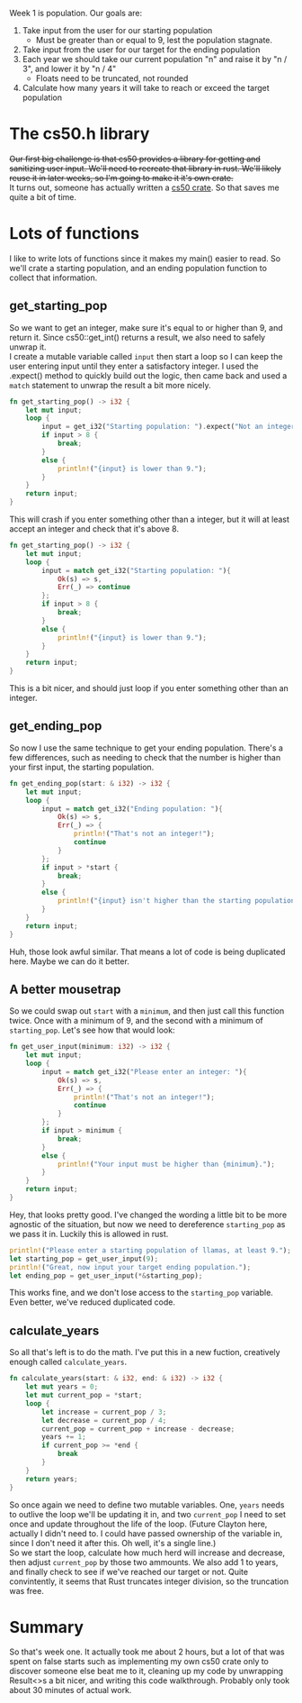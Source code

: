 Week 1 is population. Our goals are:  
1. Take input from the user for our starting population
   * Must be greater than or equal to 9, lest the population stagnate.
2. Take input from the user for our target for the ending population
3. Each year we should take our current population "n" and raise it by "n / 3", and lower it by "n / 4"
   * Floats need to be truncated, not rounded
4. Calculate how many years it will take to reach or exceed the target population

# The cs50.h library
~~Our first big challenge is that cs50 provides a library for getting and sanitizing user input. We'll need to recreate that library in rust. We'll likely reuse it in later weeks, so I'm going to make it it's own crate.~~  
It turns out, someone has actually written a [cs50 crate](https://lib.rs/crates/cs50). So that saves me quite a bit of time. 

# Lots of functions
I like to write lots of functions since it makes my main() easier to read. So we'll crate a starting population, and an ending population function to collect that information.

## get_starting_pop
So we want to get an integer, make sure it's equal to or higher than 9, and return it. Since cs50::get_int() returns a result, we also need to safely unwrap it.  
I create a mutable variable called `input` then start a loop so I can keep the user entering input until they enter a satisfactory integer. I used the .expect() method to quickly build out the logic, then came back and used a `match` statement to unwrap the result a bit more nicely.  
```rust
fn get_starting_pop() -> i32 {
    let mut input;
    loop {
        input = get_i32("Starting population: ").expect("Not an integer.");
        if input > 8 {
            break;
        }
        else {
            println!("{input} is lower than 9.");
        }
    }
    return input;
}
```
This will crash if you enter something other than a integer, but it will at least accept an integer and check that it's above 8.  

```rust
fn get_starting_pop() -> i32 {
    let mut input;
    loop {
        input = match get_i32("Starting population: "){
            Ok(s) => s,
            Err(_) => continue
        };
        if input > 8 {
            break;
        }
        else {
            println!("{input} is lower than 9.");
        }
    }
    return input;
}
```
This is a bit nicer, and should just loop if you enter something other than an integer.  

## get_ending_pop
So now I use the same technique to get your ending population. There's a few differences, such as needing to check that the number is higher than your first input, the starting population.
```rust
fn get_ending_pop(start: & i32) -> i32 {
    let mut input;
    loop {
        input = match get_i32("Ending population: "){
            Ok(s) => s,
            Err(_) => {
                println!("That's not an integer!");
                continue
            }    
        };
        if input > *start {
            break;
        }
        else {
            println!("{input} isn't higher than the starting population of {start}.");
        }
    }
    return input;
}
```
Huh, those look awful similar. That means a lot of code is being duplicated here. Maybe we can do it better.

## A better mousetrap
So we could swap out `start` with a `minimum`, and then just call this function twice. Once with a minimum of 9, and the second with a minimum of `starting_pop`. Let's see how that would look:
```rust
fn get_user_input(minimum: i32) -> i32 {
    let mut input;
    loop {
        input = match get_i32("Please enter an integer: "){
            Ok(s) => s,
            Err(_) => {
                println!("That's not an integer!");
                continue
            }    
        };
        if input > minimum {
            break;
        }
        else {
            println!("Your input must be higher than {minimum}.");
        }
    }
    return input;
}
```
Hey, that looks pretty good. I've changed the wording a little bit to be more agnostic of the situation, but now we need to dereference `starting_pop` as we pass it in. Luckily this is allowed in rust.
```rust
println!("Please enter a starting population of llamas, at least 9.");
let starting_pop = get_user_input(9);
println!("Great, now input your target ending population.");
let ending_pop = get_user_input(*&starting_pop);
```
This works fine, and we don't lose access to the `starting_pop` variable. Even better, we've reduced duplicated code. 

## calculate_years
So all that's left is to do the math. I've put this in a new fuction, creatively enough called `calculate_years`.
```rust
fn calculate_years(start: & i32, end: & i32) -> i32 {
    let mut years = 0;
    let mut current_pop = *start;
    loop {
        let increase = current_pop / 3;
        let decrease = current_pop / 4;
        current_pop = current_pop + increase - decrease;
        years += 1;
        if current_pop >= *end {
            break
        }
    }
    return years;
}
```
So once again we need to define two mutable variables. One, `years` needs to outlive the loop we'll be updating it in, and two `current_pop` I need to set once and update throughout the life of the loop. (Future Clayton here, actually I didn't need to. I could have passed ownership of the variable in, since I don't need it after this. Oh well, it's a single line.)  
So we start the loop, calculate how much herd will increase and decrease, then adjust `current_pop` by those two ammounts. We also add 1 to years, and finally check to see if we've reached our target or not. Quite convintently, it seems that Rust truncates integer division, so the truncation was free. 

# Summary
So that's week one. It actually took me about 2 hours, but a lot of that was spent on false starts such as implementing my own cs50 crate only to discover someone else beat me to it, cleaning up my code by unwrapping Result<>s a bit nicer, and writing this code walkthrough. Probably only took about 30 minutes of actual work.
